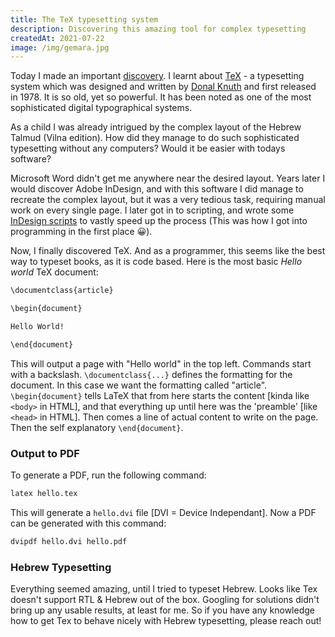 ```yaml
---
title: The TeX typesetting system
description: Discovering this amazing tool for complex typesetting
createdAt: 2021-07-22
image: /img/gemara.jpg
---
```


Today I made an important [discovery](https://tex.stackexchange.com/questions/141924/how-to-typeset-a-complex-layout-like-a-page-of-the-talmud). I learnt about [TeX](https://en.wikipedia.org/wiki/TeX) - a typesetting system which was designed and written by [Donal Knuth](https://en.wikipedia.org/wiki/Donald_Knuth) and first released in 1978. It is so old, yet so powerful. It has been noted as one of the most sophisticated digital typographical systems.

<article-image src="/img/layout.png" caption="Complex book layout"></article-image>
<article-image src="/img/gemara2.jpg" caption="The Vilna Talmud layout"></article-image>

As a child I was already intrigued by the complex layout of the Hebrew Talmud (Vilna edition). How did they manage to do such sophisticated typesetting without any computers? Would it be easier with todays software?

Microsoft Word didn't get me anywhere near the desired layout. Years later I would discover Adobe InDesign, and with this software I did manage to recreate the complex layout, but it was a very tedious task, requiring manual work on every single page. I later got in to scripting, and wrote some [InDesign scripts](https://indesign.yiddishe-kop.com/scripts/4) to vastly speed up the process (This was how I got into programming in the first place 😀).

Now, I finally discovered TeX. And as a programmer, this seems like the best way to typeset books, as it is code based. Here is the most basic *Hello world* TeX document:

```txt
\documentclass{article}

\begin{document}

Hello World!

\end{document}
```

This will output a page with "Hello world" in the top left. Commands start with a backslash. `\documentclass{...}` defines the formatting for the document. In this case we want the formatting called "article". `\begin{document}` tells LaTeX that from here starts the content [kinda like `<body>` in HTML], and that everything up until here was the 'preamble' [like `<head>` in HTML]. Then comes a line of actual content to write on the page. Then the self explanatory `\end{document}`.

### Output to PDF
To generate a PDF, run the following command:

```bash
latex hello.tex
```

This will generate a `hello.dvi` file [DVI = Device Independant]. Now a PDF can be generated with this command:

```bash
dvipdf hello.dvi hello.pdf
```

### Hebrew Typesetting
Everything seemed amazing, until I tried to typeset Hebrew. Looks like Tex doesn't support RTL & Hebrew out of the box. Googling for solutions didn't bring up any usable results, at least for me. So if you have any knowledge how to get Tex to behave nicely with Hebrew typesetting, please reach out!
